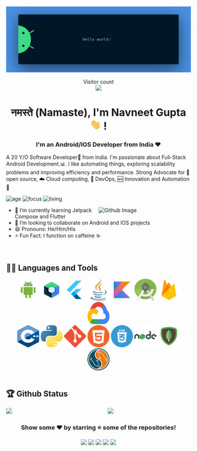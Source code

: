 ![](./media/banner.png)

<p align="center"> 
  Visitor count<br>
  <img src="https://profile-counter.glitch.me/its-navneet/count.svg" />
</p>


<h1 align="center"> नमस्ते (Namaste), I'm Navneet Gupta <img src="https://raw.githubusercontent.com/ABSphreak/ABSphreak/master/gifs/Hi.gif" width="30px"> ! </h1>

<h3 align="center">I'm an Android/IOS Developer from India ❤</h3>
  
A 20 Y/O Software Developer🎯 from India. I'm passionate about Full-Stack Android Development.:bar_chart:. I like automating things, exploring scalability problems and improving efficiency and performance. Strong Advocate for 📜 open source, :cloud: Cloud computing, 🚀 DevOps, :new: Innovation and Automation :robot: 


![age](https://img.shields.io/badge/age-23-blue)
![focus](https://img.shields.io/badge/focus-FullStack-brightgreen)
![living](https://img.shields.io/badge/living-Bhubaneswar-3c9)

<img width="50%" align="right" alt="Github Image" src="https://raw.githubusercontent.com/onimur/.github/master/.resources/git-header.svg" />

- 🌱 I’m currently learning Jetpack Compose and Flutter
- 👯 I’m looking to collaborate on Android and IOS projects
- 😄 Pronouns: He/Him/His
- ⚡ Fun Fact: I function on caffeine ☕
<br/>


## 👨‍💻 Languages and Tools

<div align="center">
  
<img src="./logos/android.png" height="60" width="60">
<img src="./logos/jetpack compose.png" height="60" width="60">
<img src="./logos/flutter.png" height="60" width="60">
<img src="./logos/java.png" height="60" width="60">
<img src="./logos/kotlin.png" height="60" width="60">
<img src="./logos/Android_Studio.png" height="60" width="60">
<img src="./logos/firebase.png" height="60" width="60">
<img src="./logos/google-cloud.svg" height="60" width="60">

<br>

<img src="./logos/c++.png" height="60" width="60">
<img src="./logos/python.png" height="60" width="60">
<img src="./logos/git.png" height="60" width="60">
<img src="./logos/html.png" height="60" width="60">
<img src="./logos/css.png" height="60" width="60">
<img src="./logos/nodejs.png" height="60" width="60">
<img src="./logos/mongodb.png" height="60" width="60">
<img src="./logos/sql.png" height="60" width="60">


</div>

<br >

## 🏆 Github Status

<img  src="https://github-readme-stats.vercel.app/api?username=its-navneet&show_icons=true&hide_border=true&theme=dark" width="45%" align="right" >

<img  src="https://github-readme-streak-stats.herokuapp.com/?user=its-navneet&theme=dark" width="45%" >

<br>

<div align="center">


### Show some ❤️ by starring ⭐ some of the repositories!


[<img src="https://img.shields.io/badge/linkedin-%230077B5.svg?&style=for-the-badge&logo=linkedin&logoColor=white">](https://www.linkedin.com/in/navneetgupta174/)
[<img src="https://img.shields.io/badge/instagram-%23E4405F.svg?&style=for-the-badge&logo=instagram&logoColor=white">](https://www.instagram.com/its__navneet/)
[<img src="https://img.shields.io/badge/facebook-%231877F2.svg?&style=for-the-badge&logo=facebook&logoColor=white">](https://www.facebook.com/navneet.kumargupta.315)
[<img src="https://img.shields.io/badge/stackoverflow-%231877F2.svg?&style=for-the-badge&logo=stackoverflow&logoColor=white&color=orange">](https://stackoverflow.com/users/16369636/navneet-gupta)
[<img src="https://img.shields.io/badge/Portfolio-%23000000.svg?&style=for-the-badge">](https://its-navneet.github.io/navneet_gupta.github.io/)


</div>





